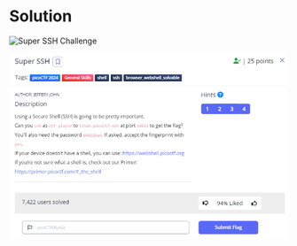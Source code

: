 # Solution
![Super SSH Challenge](https://github.com/Nickwebco/CyberVets/assets/156858289/88290e0b-ab31-4fcc-abe4-aa5d64fb14cb)

![Super SSH Challenge](https://github.com/Nickwebco/CyberVets/blob/main/PicoCTF/General%20Skills/Super%20SSH/images/Super%20SSH%20Challenge.png?raw=true)
